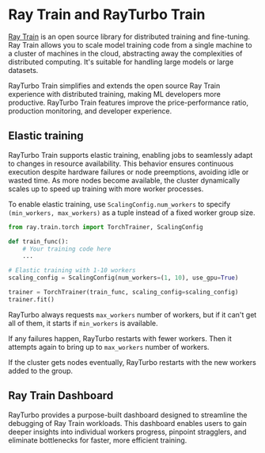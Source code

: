 <!--- These will get pulled into anyscale docs -->
# Ray Train and RayTurbo Train

[Ray Train](https://docs.ray.io/en/latest/train/train.html) is an open source library for distributed training and fine-tuning. Ray Train allows you to scale model training code from a single machine to a cluster of machines in the cloud, abstracting away the complexities of distributed computing. It's suitable for handling large models or large datasets.

RayTurbo Train simplifies and extends the open source Ray Train experience with distributed training, making ML developers more productive. RayTurbo Train features improve the price-performance ratio, production monitoring, and developer experience.

## Elastic training

RayTurbo Train supports elastic training, enabling jobs to seamlessly adapt to changes in resource availability. This behavior ensures continuous execution despite hardware failures or node preemptions, avoiding idle or wasted time. As more nodes become available, the cluster dynamically scales up to speed up training with more worker processes.

To enable elastic training, use `ScalingConfig.num_workers` to specify `(min_workers, max_workers)` as a tuple instead of a fixed worker group size.

```python
from ray.train.torch import TorchTrainer, ScalingConfig

def train_func():
    # Your training code here
    ...

# Elastic training with 1-10 workers
scaling_config = ScalingConfig(num_workers=(1, 10), use_gpu=True)

trainer = TorchTrainer(train_func, scaling_config=scaling_config)
trainer.fit()
```

RayTurbo always requests `max_workers` number of workers, but if it can't get all of them, it starts if `min_workers` is available.

If any failures happen, RayTurbo restarts with fewer workers. Then it attempts again to bring up to `max_workers` number of workers.

If the cluster gets nodes eventually, RayTurbo restarts with the new workers added to the group.

## Ray Train Dashboard

RayTurbo provides a purpose-built dashboard designed to streamline the debugging of Ray Train workloads. This dashboard enables users to gain deeper insights into individual workers progress, pinpoint stragglers, and eliminate bottlenecks for faster, more efficient training.
